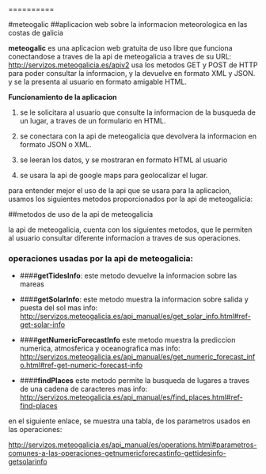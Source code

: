 
==========



#meteogalic 
##aplicacion web sobre la informacion meteorologica en las costas de galicia

**meteogalic** es una aplicacion web gratuita de uso libre que funciona conectandose a traves de la api de meteogalicia a traves de su URL: http://servizos.meteogalicia.es/apiv2
usa los metodos GET y POST de HTTP para poder consultar la informacion, y la devuelve en formato XML y JSON.
y se la presenta al usuario en formato amigable HTML.

**Funcionamiento de la aplicacion**
1. se le solicitara al usuario que consulte la informacion de la busqueda de un lugar, a traves de un formulario en HTML.

2. se conectara con la api de meteogalicia que devolvera la informacion en formato JSON o XML.

3. se leeran los datos, y se mostraran en formato HTML al usuario

4. se usara la api de google maps para geolocalizar el lugar.

para entender mejor el uso de la api que se usara para la aplicacion, usamos los siguientes metodos proporcionados por la api de meteogalicia:

##metodos de uso de la api de meteogalicia

la api de meteogalicia, cuenta con los siguientes metodos, que le permiten al usuario consultar diferente informacion a traves de sus operaciones.

### operaciones usadas por la api de meteogalicia:

* ####**getTidesInfo**:
este metodo devuelve la informacion sobre las mareas

* ####**getSolarInfo**:
este metodo muestra la informacion sobre salida y puesta del sol
mas info: http://servizos.meteogalicia.es/api_manual/es/get_solar_info.html#ref-get-solar-info

* ####**getNumericForecastInfo**
este metodo muestra la prediccion numerica, atmosferica y oceanografica
mas info: http://servizos.meteogalicia.es/api_manual/es/get_numeric_forecast_info.html#ref-get-numeric-forecast-info

* ####**findPlaces**
este metodo permite la busqueda de lugares a traves de una cadena de caracteres
mas info: http://servizos.meteogalicia.es/api_manual/es/find_places.html#ref-find-places

en el siguiente enlace, se muestra una tabla, de los parametros usados en las operaciones: 

http://servizos.meteogalicia.es/api_manual/es/operations.html#parametros-comunes-a-las-operaciones-getnumericforecastinfo-gettidesinfo-getsolarinfo


 


























